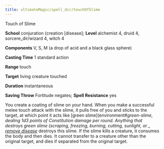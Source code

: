 ```yaml
---
title: ultimateMagic/spell_dir/touchOfSlime
---
```

Touch of Slime

**School** conjuration (creation [disease]; **Level** alchemist 4, druid 4, sorcere_dir/wizard 4, witch 4

**Components** V, S, M (a drop of acid and a black glass sphere)

**Casting Time** 1 standard action

**Range** touch

**Target** living creature touched

**Duration** instantaneous

**Saving Throw** Fortitude negates; **Spell Resistance** yes

You create a coating of slime on your hand. When you make a successful melee touch attack with the slime, it pulls free of you and sticks to the target, at which point it acts like [green slime](environment#_green-slime, dealing 1d3 points of Constitution damage per round. Anything that destroys green slime (scraping, freezing, burning, cutting, sunlight, or _ [remove disease](spell_dir/removeDisease#_remove-disease)_ destroys this slime. If the slime kills a creature, it consumes the body and then dies. It cannot transfer to a creature other than the original target, and dies if separated from the original target.

